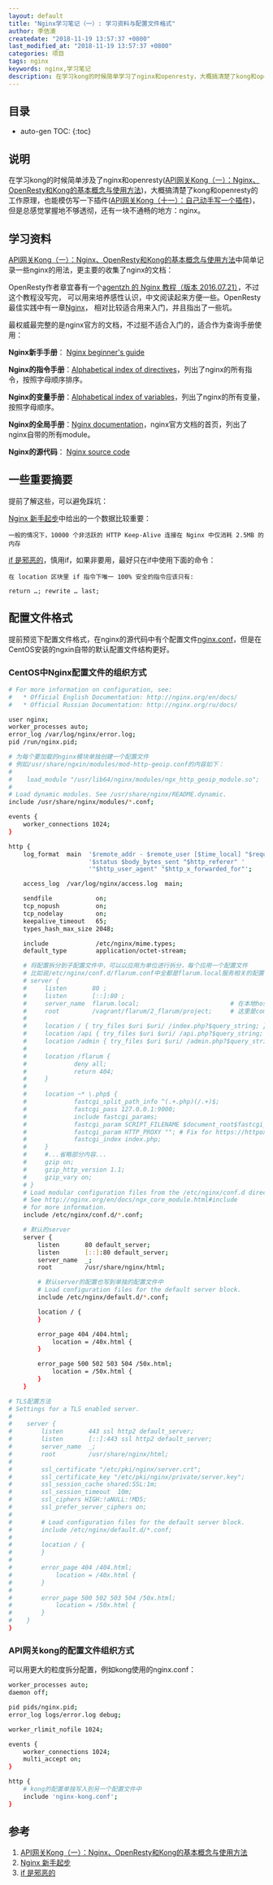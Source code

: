```yaml
---
layout: default
title: "Nginx学习笔记（一）: 学习资料与配置文件格式"
author: 李佶澳
createdate: "2018-11-19 13:57:37 +0800"
last_modified_at: "2018-11-19 13:57:37 +0800"
categories: 项目
tags: nginx  
keywords: nginx,学习笔记
description: 在学习kong的时候简单学习了nginx和openresty，大概搞清楚了kong和openresty的工作原理，还需要对nginx做深入了解
---
```


## 目录
* auto-gen TOC:
{:toc}

## 说明

在学习kong的时候简单涉及了nginx和openresty([API网关Kong（一）：Nginx、OpenResty和Kong的基本概念与使用方法](https://www.lijiaocn.com/%E9%A1%B9%E7%9B%AE/2018/09/29/nginx-openresty-kong.html))，大概搞清楚了kong和openresty的工作原理，也能模仿写一下插件([API网关Kong（十一）：自己动手写一个插件](https://www.lijiaocn.com/%E9%A1%B9%E7%9B%AE/2018/11/09/kong-features-07-write-plugins.html))，但是总感觉掌握地不够透彻，还有一块不通畅的地方：nginx。

## 学习资料

[API网关Kong（一）：Nginx、OpenResty和Kong的基本概念与使用方法][1]中简单记录一些nginx的用法，更主要的收集了nginx的文档：

OpenResty作者章宜春有一个[agentzh 的 Nginx 教程（版本 2016.07.21）](https://openresty.org/download/agentzh-nginx-tutorials-zhcn.html)，不过这个教程没写完，
可以用来培养感性认识，中文阅读起来方便一些。OpenResty最佳实践中有一章[Nginx](https://moonbingbing.gitbooks.io/openresty-best-practices/content/ngx/nginx.html)，
相对比较适合用来入门，并且指出了一些坑。

最权威最完整的是nginx官方的文档，不过挺不适合入门的，适合作为查询手册使用：

**Nginx新手手册**：  [Nginx beginner's guide](https://nginx.org/en/docs/beginners_guide.html)

**Nginx的指令手册**：[Alphabetical index of directives](https://nginx.org/en/docs/dirindex.html)，列出了nginx的所有指令，按照字母顺序排序。

**Nginx的变量手册**：[Alphabetical index of variables](https://nginx.org/en/docs/varindex.html)，列出了nginx的所有变量，按照字母顺序。

**Nginx的全局手册**：[Nginx documentation](http://nginx.org/en/docs/)，nginx官方文档的首页，列出了nginx自带的所有module。

**Nginx的源代码**：  [Nginx source code](https://github.com/nginx/nginx)

## 一些重要摘要

提前了解这些，可以避免踩坑：

[Nginx 新手起步][2]中给出的一个数据比较重要： 

	一般的情况下，10000 个非活跃的 HTTP Keep-Alive 连接在 Nginx 中仅消耗 2.5MB 的内存

[if 是邪恶的][3]，慎用if，如果非要用，最好只在if中使用下面的命令：

	在 location 区块里 if 指令下唯一 100% 安全的指令应该只有:
	
	return …; rewrite … last;

## 配置文件格式

提前预览下配置文件格式，在nginx的源代码中有个配置文件[nginx.conf](https://github.com/nginx/nginx/blob/master/conf/nginx.conf)，但是在CentOS安装的ngxin自带的默认配置文件结构更好。

### CentOS中Nginx配置文件的组织方式

```bash
# For more information on configuration, see:
#   * Official English Documentation: http://nginx.org/en/docs/
#   * Official Russian Documentation: http://nginx.org/ru/docs/

user nginx;
worker_processes auto;
error_log /var/log/nginx/error.log;
pid /run/nginx.pid;

# 为每个要加载的nginx模块单独创建一个配置文件
# 例如/usr/share/ngxin/modules/mod-http-geoip.conf的内容如下：
#
#    load_module "/usr/lib64/nginx/modules/ngx_http_geoip_module.so";
#
# Load dynamic modules. See /usr/share/nginx/README.dynamic.
include /usr/share/nginx/modules/*.conf; 

events {
    worker_connections 1024;
}

http {
    log_format  main  '$remote_addr - $remote_user [$time_local] "$request" '
                      '$status $body_bytes_sent "$http_referer" '
                      '"$http_user_agent" "$http_x_forwarded_for"';

    access_log  /var/log/nginx/access.log  main;

    sendfile            on;
    tcp_nopush          on;
    tcp_nodelay         on;
    keepalive_timeout   65;
    types_hash_max_size 2048;

    include             /etc/nginx/mime.types;
    default_type        application/octet-stream;

    # 将配置拆分到子配置文件中，可以以应用为单位进行拆分，每个应用一个配置文件
    # 比如说/etc/nginx/conf.d/flarum.conf中全都是flarum.local服务相关的配置：
    # server {
    #     listen       80 ;
    #     listen       [::]:80 ;
    #     server_name  flarum.local;                         # 在本地host配置域名
    #     root         /vagrant/flarum/2_flarum/project;     # 这里是composer安装的flarum项目目录
    # 
    #     location / { try_files $uri $uri/ /index.php?$query_string; }
    #     location /api { try_files $uri $uri/ /api.php?$query_string; }
    #     location /admin { try_files $uri $uri/ /admin.php?$query_string; }
    # 
    #     location /flarum {
    #             deny all;
    #             return 404;
    #     }
    # 
    #     location ~* \.php$ {
    #             fastcgi_split_path_info ^(.+.php)(/.+)$;
    #             fastcgi_pass 127.0.0.1:9000;
    #             include fastcgi_params;
    #             fastcgi_param SCRIPT_FILENAME $document_root$fastcgi_script_name;
    #             fastcgi_param HTTP_PROXY ""; # Fix for https://httpoxy.org/ vulnerability
    #             fastcgi_index index.php;
    #     }
    #     #...省略部分内容...
    #     gzip on;
    #     gzip_http_version 1.1;
    #     gzip_vary on;
    # }
    # Load modular configuration files from the /etc/nginx/conf.d directory.
    # See http://nginx.org/en/docs/ngx_core_module.html#include
    # for more information.
    include /etc/nginx/conf.d/*.conf;

    # 默认的server
    server {
        listen       80 default_server;
        listen       [::]:80 default_server;
        server_name  _;
        root         /usr/share/nginx/html;

        # 默认server的配置也写到单独的配置文件中
        # Load configuration files for the default server block.
        include /etc/nginx/default.d/*.conf;

        location / {
        }

        error_page 404 /404.html;
            location = /40x.html {
        }

        error_page 500 502 503 504 /50x.html;
            location = /50x.html {
        }
    }

# TLS配置方法
# Settings for a TLS enabled server.
#
#    server {
#        listen       443 ssl http2 default_server;
#        listen       [::]:443 ssl http2 default_server;
#        server_name  _;
#        root         /usr/share/nginx/html;
#
#        ssl_certificate "/etc/pki/nginx/server.crt";
#        ssl_certificate_key "/etc/pki/nginx/private/server.key";
#        ssl_session_cache shared:SSL:1m;
#        ssl_session_timeout  10m;
#        ssl_ciphers HIGH:!aNULL:!MD5;
#        ssl_prefer_server_ciphers on;
#
#        # Load configuration files for the default server block.
#        include /etc/nginx/default.d/*.conf;
#
#        location / {
#        }
#
#        error_page 404 /404.html;
#            location = /40x.html {
#        }
#
#        error_page 500 502 503 504 /50x.html;
#            location = /50x.html {
#        }
#    }
}

```

### API网关kong的配置文件组织方式

可以用更大的粒度拆分配置，例如kong使用的nginx.conf：

```bash
worker_processes auto;
daemon off;

pid pids/nginx.pid;
error_log logs/error.log debug;

worker_rlimit_nofile 1024;

events {
    worker_connections 1024;
    multi_accept on;
}

http {
    # kong的配置单独写入到另一个配置文件中
    include 'nginx-kong.conf';
}
```

## 参考

1. [API网关Kong（一）：Nginx、OpenResty和Kong的基本概念与使用方法][1]
2. [Nginx 新手起步][2]
3. [if 是邪恶的][3]

[1]: https://www.lijiaocn.com/%E9%A1%B9%E7%9B%AE/2018/09/29/nginx-openresty-kong.html "API网关Kong（一）：Nginx、OpenResty和Kong的基本概念与使用方法"
[2]: https://moonbingbing.gitbooks.io/openresty-best-practices/content/ngx/nginx_brief.html "Nginx 新手起步"
[3]: https://moonbingbing.gitbooks.io/openresty-best-practices/content/ngx/if_is_evil.html "if 是邪恶的"
